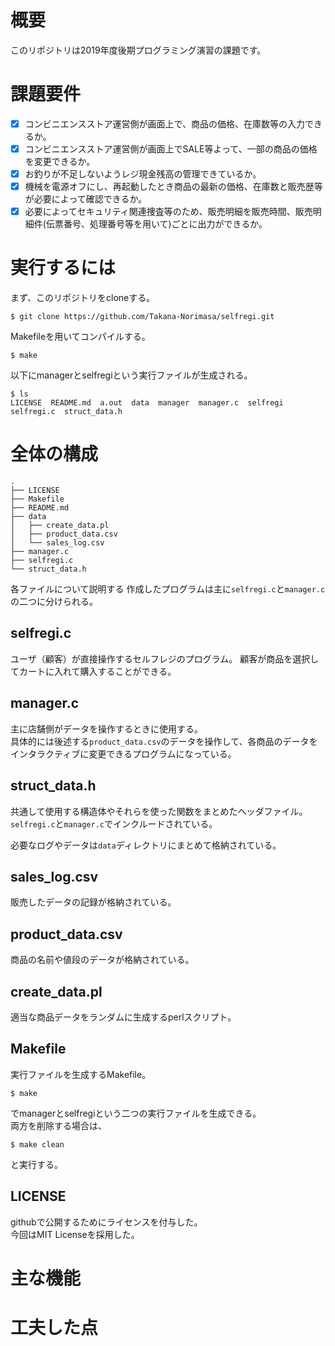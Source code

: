 # 概要
このリポジトリは2019年度後期プログラミング演習の課題です。  

# 課題要件
- [x] コンビニエンスストア運営側が画面上で、商品の価格、在庫数等の入力できるか。 
- [x] コンビニエンスストア運営側が画面上でSALE等よって、一部の商品の価格を変更できるか。 
- [x] お釣りが不足しないようレジ現金残高の管理できているか。 
- [x] 機械を電源オフにし、再起動したとき商品の最新の価格、在庫数と販売歴等が必要によって確認できるか。 
- [x] 必要によってセキュリティ関連捜査等のため、販売明細を販売時間、販売明細件(伝票番号、処理番号等を用いて)ごとに出力ができるか。 

# 実行するには
まず、このリポジトリをcloneする。

```terminal
$ git clone https://github.com/Takana-Norimasa/selfregi.git
```
Makefileを用いてコンパイルする。
```terminal
$ make
```

以下にmanagerとselfregiという実行ファイルが生成される。

```terminal
$ ls
LICENSE  README.md  a.out  data  manager  manager.c  selfregi  selfregi.c  struct_data.h
```

# 全体の構成

```terminal
.
├── LICENSE
├── Makefile
├── README.md
├── data
│   ├── create_data.pl
│   ├── product_data.csv
│   └── sales_log.csv
├── manager.c
├── selfregi.c
└── struct_data.h
```
各ファイルについて説明する
作成したプログラムは主に```selfregi.c```と```manager.c```の二つに分けられる。  

## selfregi.c
ユーザ（顧客）が直接操作するセルフレジのプログラム。
顧客が商品を選択してカートに入れて購入することができる。  

## manager.c
主に店舗側がデータを操作するときに使用する。   
具体的には後述する```product_data.csv```のデータを操作して、各商品のデータをインタラクティブに変更できるプログラムになっている。

## struct_data.h
共通して使用する構造体やそれらを使った関数をまとめたヘッダファイル。  
```selfregi.c```と```manager.c```でインクルードされている。


必要なログやデータは```data```ディレクトリにまとめて格納されている。  
## sales_log.csv
販売したデータの記録が格納されている。

## product_data.csv
商品の名前や値段のデータが格納されている。  

## create_data.pl
適当な商品データをランダムに生成するperlスクリプト。  

## Makefile
実行ファイルを生成するMakefile。

```terminal
$ make
```

でmanagerとselfregiという二つの実行ファイルを生成できる。  
両方を削除する場合は、

```terminal
$ make clean
```
と実行する。

## LICENSE
githubで公開するためにライセンスを付与した。  
今回はMIT Licenseを採用した。

# 主な機能



# 工夫した点


